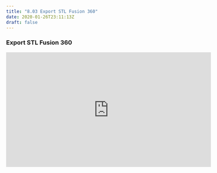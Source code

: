 ```yaml
---
title: "8.03 Export STL Fusion 360"
date: 2020-01-26T23:11:13Z
draft: false
---
```


<div class="video-grid">

<div class="video-card">

### Export STL Fusion 360

<div class="iframe-16-9-container">
<iframe class="youTubeIframe" width="560" height="315" src="https://www.youtube.com/embed/I-ltiZdUFOA?rel=0" title="YouTube video player" frameborder="0" allow="accelerometer; autoplay; clipboard-write; encrypted-media; gyroscope; picture-in-picture; web-share" allowfullscreen></iframe>
</div>
</div>

</div>
